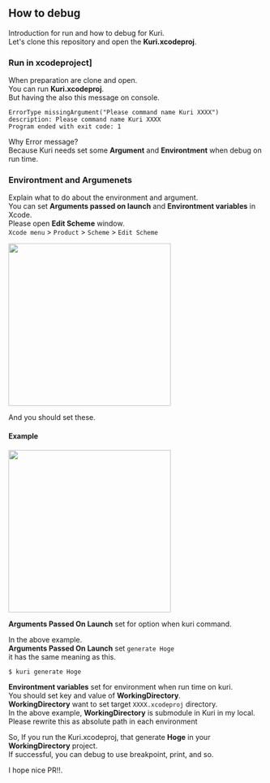 

## How to debug

Introduction for run and how to debug for Kuri.  
Let's clone this repository and open the **Kuri.xcodeproj**.  

### Run in xcodeproject]

When preparation are clone and open.  
You can run **Kuri.xcodeproj**.   
But having the also this message on console.  

```
ErrorType missingArgument("Please command name Kuri XXXX") description: Please command name Kuri XXXX
Program ended with exit code: 1
```

Why Error message?  
Because Kuri needs set some **Argument** and **Environtment** when debug on run time.  

### Environtment and Argumenets

Explain what to do about the environment and argument.  
You can set **Arguments passed on launch** and **Environtment variables** in Xcode.  
Please open **Edit Scheme** window.    
`Xcode menu` > `Product` > `Scheme` > `Edit Scheme`  

<img width="320px" src="https://cloud.githubusercontent.com/assets/10897361/24594231/faea3e0c-1865-11e7-9ab5-39da7007dcba.png" />

And you should set these.  

#### Example  

<img width="320px" src="https://cloud.githubusercontent.com/assets/10897361/24593962/39d16530-1863-11e7-9db7-fe573f21bc74.png" />

**Arguments Passed On Launch** set for option when kuri command.  

In the above example.    
**Arguments Passed On Launch** set `generate Hoge`  
it has the same meaning as this.  

```
$ kuri generate Hoge
```

**Environtment variables** set for environment when run time on kuri.  
You should set key and value of **WorkingDirectory**.  
**WorkingDirectory** want to set target `XXXX.xcodeproj` directory.  
In the above example, **WorkingDirectory** is submodule in Kuri in my local.  
Please rewrite this as absolute path in each environment  
  
So, If you run the Kuri.xcodeproj, that generate **Hoge** in your **WorkingDirectory** project.  
If successful, you can debug to use breakpoint, print, and so.  

I hope nice PR!!.  


